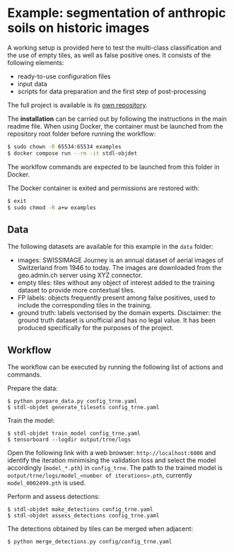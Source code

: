 # Example: segmentation of anthropic soils on historic images

A working setup is provided here to test the multi-class classification and the use of empty tiles, as well as false positive ones.
It consists of the following elements:

* ready-to-use configuration files
* input data
* scripts for data preparation and the first step of post-processing

The full project is available is its [own repository](https://github.com/swiss-territorial-data-lab/proj-borderpoints).


The **installation** can be carried out by following the instructions in the main readme file. When using Docker, the container must be launched from the repository root folder before running the workflow:

```bash
$ sudo chown -R 65534:65534 examples
$ docker compose run --rm -it stdl-objdet
```

The worklfow commands are expected to be launched from this folder in Docker.

The Docker container is exited and permissions are restored with:

 ```bash
$ exit
$ sudo chmod -R a+w examples
```

## Data

The following datasets are available for this example in the `data` folder:

* images: SWISSIMAGE Journey is an annual dataset of aerial images of Switzerland from 1946 to today. The images are downloaded from the geo.admin.ch server using XYZ connector.
* empty tiles: tiles without any object of interest added to the training dataset to provide more contextual tiles.
* FP labels: objects frequently present among false positives, used to include the corresponding tiles in the training.
* ground truth: labels vectorised by the domain experts.
    Disclaimer: the ground truth dataset is unofficial and has no legal value. It has been produced specifically for the purposes of the project.

## Workflow

The workflow can be executed by running the following list of actions and commands.

Prepare the data:
```
$ python prepare_data.py config_trne.yaml
$ stdl-objdet generate_tilesets config_trne.yaml
```

Train the model:
```
$ stdl-objdet train_model config_trne.yaml
$ tensorboard --logdir output/trne/logs
```

Open the following link with a web browser: `http://localhost:6006` and identify the iteration minimising the validation loss and select the model accordingly (`model_*.pth`) in `config_trne`. The path to the trained model is `output/trne/logs/model_<number of iterations>.pth`, currently `model_0002499.pth` is used. <br>

Perform and assess detections:
```
$ stdl-objdet make_detections config_trne.yaml
$ stdl-objdet assess_detections config_trne.yaml
```

The detections obtained by tiles can be merged when adjacent:
```
$ python merge_detections.py config/config_trne.yaml
```